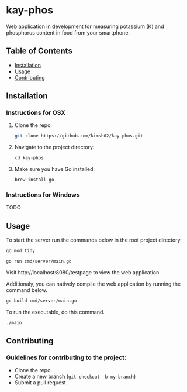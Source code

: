 # kay-phos
Web application in development for measuring potassium (K) and phosphorus
content in food from your smartphone.

## Table of Contents
- [Installation](#installation)
- [Usage](#usage)
- [Contributing](#contributing)

## Installation

### Instructions for OSX

1. Clone the repo:
   ```bash
   git clone https://github.com/kimsh02/kay-phos.git
   ```
2. Navigate to the project directory:
   ```bash
   cd kay-phos
   ```
3. Make sure you have Go installed:
   ```bash
   brew install go
   ```
### Instructions for Windows

TODO

## Usage

To start the server run the commands below in the root project directory.
```bash
go mod tidy

go run cmd/server/main.go
```

Visit http://localhost:8080/testpage to view the web application.

Additionaly, you can natively compile the web application by running the command below.
```bash
go build cmd/server/main.go
```

To run the executable, do this command.
```bash
./main
```

## Contributing

### Guidelines for contributing to the project:
- Clone the repo
- Create a new branch (`git checkout -b my-branch`)
- Submit a pull request